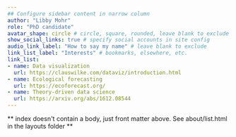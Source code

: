 ```yaml
---
## Configure sidebar content in narrow column
author: "Libby Mohr"
role: "PhD candidate"
avatar_shape: circle # circle, square, rounded, leave blank to exclude
show_social_links: true # specify social accounts in site config
audio_link_label: "How to say my name" # leave blank to exclude
link_list_label: "Interests" # bookmarks, elsewhere, etc.
link_list:
- name: Data visualization
  url: https://clauswilke.com/dataviz/introduction.html
- name: Ecological forecasting
  url: https://ecoforecast.org/
- name: Theory-driven data science
  url: https://arxiv.org/abs/1612.08544
---
```


** index doesn't contain a body, just front matter above.
See about/list.html in the layouts folder **